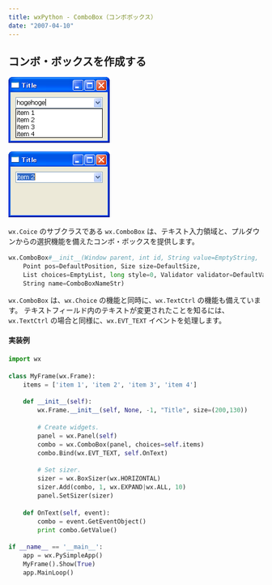 ```yaml
---
title: wxPython - ComboBox（コンボボックス）
date: "2007-04-10"
---
```


コンボ・ボックスを作成する
----

![./image/20070410-combo_box.png](./image/20070410-combo_box.png)

![./image/20070410-combo_box2.png](./image/20070410-combo_box2.png)

`wx.Coice` のサブクラスである `wx.ComboBox` は、テキスト入力領域と、プルダウンからの選択機能を備えたコンボ・ボックスを提供します。

```python
wx.ComboBox#__init__(Window parent, int id, String value=EmptyString,
    Point pos=DefaultPosition, Size size=DefaultSize,
    List choices=EmptyList, long style=0, Validator validator=DefaultValidator,
    String name=ComboBoxNameStr)
```

`wx.ComboBox` は、`wx.Choice` の機能と同時に、`wx.TextCtrl` の機能も備えています。
テキストフィールド内のテキストが変更されたことを知るには、`wx.TextCtrl` の場合と同様に、`wx.EVT_TEXT` イベントを処理します。

#### 実装例

```python
import wx

class MyFrame(wx.Frame):
    items = ['item 1', 'item 2', 'item 3', 'item 4']

    def __init__(self):
        wx.Frame.__init__(self, None, -1, "Title", size=(200,130))

        # Create widgets.
        panel = wx.Panel(self)
        combo = wx.ComboBox(panel, choices=self.items)
        combo.Bind(wx.EVT_TEXT, self.OnText)

        # Set sizer.
        sizer = wx.BoxSizer(wx.HORIZONTAL)
        sizer.Add(combo, 1, wx.EXPAND|wx.ALL, 10)
        panel.SetSizer(sizer)

    def OnText(self, event):
        combo = event.GetEventObject()
        print combo.GetValue()

if __name__ == '__main__':
    app = wx.PySimpleApp()
    MyFrame().Show(True)
    app.MainLoop()
```

